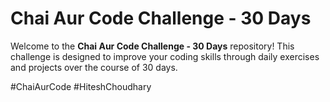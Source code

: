 # Chai Aur Code Challenge - 30 Days

Welcome to the **Chai Aur Code Challenge - 30 Days** repository! This challenge is designed to improve your coding skills through daily exercises and projects over the course of 30 days.

#ChaiAurCode #HiteshChoudhary
